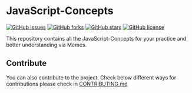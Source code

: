 # JavaScript-Concepts

[![GitHub issues](https://img.shields.io/github/issues/Team69coders/JavaScript-Concepts.svg)](https://github.com/Team69coders/JavaScript-Concepts/issues) [![GitHub forks](https://img.shields.io/github/forks/Team69coders/JavaScript-Concepts.svg)](https://github.com/Team69coders/JavaScript-Concepts/network) [![GitHub stars](https://img.shields.io/github/stars/Team69coders/JavaScript-Concepts.svg)](https://github.com/Team69coders/JavaScript-Concepts/stargazers) [![GitHub license](https://img.shields.io/github/license/Team69coders/JavaScript-Concepts.svg)](https://github.com/Team69coders/JavaScript-Concepts/blob/master/LICENSE)

This repository contains all the JavaScript-Concepts for your practice and better understanding via Memes.

## Contribute

You can also contribute to the project. Check below different ways for contributions please check in [CONTRIBUTING.md](https://github.com/Team69coders/JavaScript-Concepts/blob/master/CONTRIBUTING.md)
